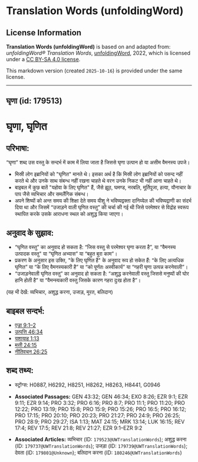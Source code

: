 # Translation Words (unfoldingWord)

## License Information

**Translation Words (unfoldingWord)** is based on and adapted from: _unfoldingWord® Translation Words_, [unfoldingWord](https://unfoldingword.org/utw), 2022, which is licensed under a [CC BY-SA 4.0 license](https://creativecommons.org/licenses/by-sa/4.0/legalcode.en).

This markdown version (created `2025-10-16`) is provided under the same license.



--------------------------------

## घृणा (id: 179513)

घृणा, घृणित
===========

परिभाषा:
--------

“घृणा” शब्द उस वस्तु के सन्दर्भ में काम में लिया जाता है जिससे घृणा उत्पान हो या असीम वैमनस्य उपजे।

* मिस्री लोग इब्रानियों को "घृणित" मानते थे। इसका अर्थ है कि मिस्री लोग इब्रानियों को पसन्द नहीं करते थे और उनके साथ संबन्ध नहीं रखना चाहते थे वरन उनके निकट भी नहीं आना चाहते थे।
* बाइबल में कुछ बातें "यहोवा के लिए घृणित" हैं, जैसे झूठ, घमण्ड, नरबलि, मूर्तिपूजा, हत्या, यौनाचार के पाप जैसे व्यभिचार और समलैंगिक संबन्ध।
* अपने शिष्यों को अन्त समय की शिक्षा देते समय यीशु ने भविष्यद्वक्ता दानिय्येल की भविष्यद्वाणी का संदर्भ दिया था और जिसमें “उजाड़ने वाली घृणित वस्तु” की चर्चा की गई थी जिसे परमेश्वर से विद्रोह स्वरूप स्थापित करके उसके आराधना स्थल को अशुद्ध किया जाएगा।

अनुवाद के सुझाव:
----------------

* “घृणित वस्तु” का अनुवाद हो सकता है: “जिस वस्तु से परमेश्वर घृणा करता है”, या “वैमनस्य उत्पादक वस्तु" या “घृणित अभ्यास” या “बहुत बुरा काम”।
* प्रकरण के अनुसार इस उक्ति, "के लिए घृणित है" के अनुवाद रूप हो सकेत हैं: “के लिए अत्यधिक घृणित” या “के लिए वैमनस्यकारी है” या “को पूर्णतः अस्वीकार्य” या “गहरी घृणा उत्पन्न करनेवाली”।
* “उजाड़नेवाली घृणित वस्तु” का अनुवाद हो सकता है: “अशुद्ध करनेवाली वस्तु जिससे मनुष्यों की घोर हानि होती है” या “वैमन्स्यकारी वस्तु जिसके कारण गहरा दुःख होता है”।

(यह भी देखें: व्यभिचार, अशुद्ध करना, उजाड़, मूरत, बलिदान)

बाइबल सन्दर्भ:
--------------

* [एज्रा 9:1–2](https://ref.ly/Ezra9:1-Ezra9:2)
* [उत्पत्ति 46:34](https://ref.ly/Gen46:34)
* [यशायाह 1:13](https://ref.ly/Isa1:13)
* [मत्ती 24:15](https://ref.ly/Matt24:15)
* [नीतिवचन 26:25](https://ref.ly/Prov26:25)

शब्द तथ्य:
----------

* स्ट्रोंग्स: H0887, H6292, H8251, H8262, H8263, H8441, G0946

* **Associated Passages:** GEN 43:32; GEN 46:34; EXO 8:26; EZR 9:1; EZR 9:11; EZR 9:14; PRO 3:32; PRO 6:16; PRO 8:7; PRO 11:1; PRO 11:20; PRO 12:22; PRO 13:19; PRO 15:8; PRO 15:9; PRO 15:26; PRO 16:5; PRO 16:12; PRO 17:15; PRO 20:10; PRO 20:23; PRO 21:27; PRO 24:9; PRO 26:25; PRO 28:9; PRO 29:27; ISA 1:13; MAT 24:15; MRK 13:14; LUK 16:15; REV 17:4; REV 17:5; REV 21:8; REV 21:27; EZR 9:1–EZR 9:2
* **Associated Articles:** व्यभिचार (ID: `179523@UWTranslationWords`); अशुद्ध करना (ID: `179737@UWTranslationWords`); उजड़ा (ID: `179739@UWTranslationWords`); देवता (ID: `179801@Unknown`); बलिदान करना (ID: `180246@UWTranslationWords`)

